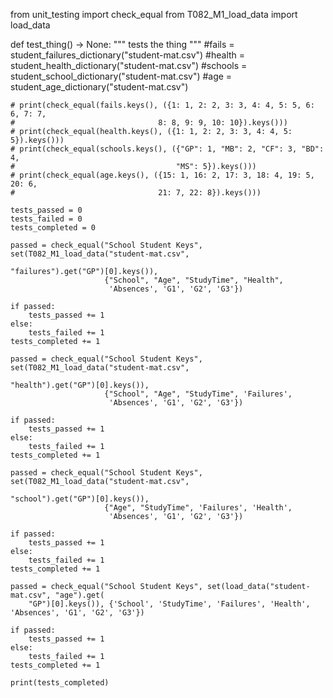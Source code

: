 from unit_testing import check_equal
from T082_M1_load_data import load_data


def test_thing() -> None:
    """
    tests the thing
    """
    #fails = student_failures_dictionary("student-mat.csv")
    #health = student_health_dictionary("student-mat.csv")
    #schools = student_school_dictionary("student-mat.csv")
    #age = student_age_dictionary("student-mat.csv")

    # print(check_equal(fails.keys(), ({1: 1, 2: 2, 3: 3, 4: 4, 5: 5, 6: 6, 7: 7,
    #                                8: 8, 9: 9, 10: 10}).keys()))
    # print(check_equal(health.keys(), ({1: 1, 2: 2, 3: 3, 4: 4, 5: 5}).keys()))
    # print(check_equal(schools.keys(), ({"GP": 1, "MB": 2, "CF": 3, "BD": 4,
    #                                    "MS": 5}).keys()))
    # print(check_equal(age.keys(), ({15: 1, 16: 2, 17: 3, 18: 4, 19: 5, 20: 6,
    #                                21: 7, 22: 8}).keys()))

    tests_passed = 0
    tests_failed = 0
    tests_completed = 0

    passed = check_equal("School Student Keys", set(T082_M1_load_data("student-mat.csv",
                                                                      "failures").get("GP")[0].keys()),
                         {"School", "Age", "StudyTime", "Health",
                          'Absences', 'G1', 'G2', 'G3'})

    if passed:
        tests_passed += 1
    else:
        tests_failed += 1
    tests_completed += 1

    passed = check_equal("School Student Keys", set(T082_M1_load_data("student-mat.csv",
                                                                      "health").get("GP")[0].keys()),
                         {"School", "Age", "StudyTime", 'Failures',
                          'Absences', 'G1', 'G2', 'G3'})

    if passed:
        tests_passed += 1
    else:
        tests_failed += 1
    tests_completed += 1

    passed = check_equal("School Student Keys", set(T082_M1_load_data("student-mat.csv",
                                                                      "school").get("GP")[0].keys()),
                         {"Age", "StudyTime", 'Failures', 'Health',
                          'Absences', 'G1', 'G2', 'G3'})

    if passed:
        tests_passed += 1
    else:
        tests_failed += 1
    tests_completed += 1

    passed = check_equal("School Student Keys", set(load_data("student-mat.csv", "age").get(
        "GP")[0].keys()), {'School', 'StudyTime', 'Failures', 'Health', 'Absences', 'G1', 'G2', 'G3'})

    if passed:
        tests_passed += 1
    else:
        tests_failed += 1
    tests_completed += 1

    print(tests_completed)
